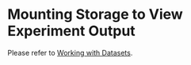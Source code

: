 # Mounting Storage to View Experiment Output

Please refer to [Working with Datasets](working_with_datasets.md).
